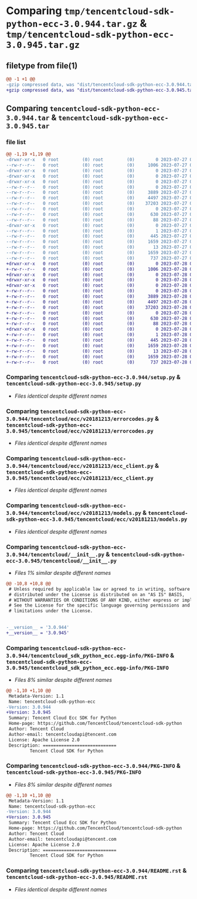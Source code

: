 # Comparing `tmp/tencentcloud-sdk-python-ecc-3.0.944.tar.gz` & `tmp/tencentcloud-sdk-python-ecc-3.0.945.tar.gz`

## filetype from file(1)

```diff
@@ -1 +1 @@
-gzip compressed data, was "dist/tencentcloud-sdk-python-ecc-3.0.944.tar", last modified: Thu Jul 27 02:15:03 2023, max compression
+gzip compressed data, was "dist/tencentcloud-sdk-python-ecc-3.0.945.tar", last modified: Fri Jul 28 00:27:33 2023, max compression
```

## Comparing `tencentcloud-sdk-python-ecc-3.0.944.tar` & `tencentcloud-sdk-python-ecc-3.0.945.tar`

### file list

```diff
@@ -1,19 +1,19 @@
-drwxr-xr-x   0 root         (0) root         (0)        0 2023-07-27 02:15:03.000000 tencentcloud-sdk-python-ecc-3.0.944/
--rw-r--r--   0 root         (0) root         (0)     1006 2023-07-27 02:15:03.000000 tencentcloud-sdk-python-ecc-3.0.944/setup.py
-drwxr-xr-x   0 root         (0) root         (0)        0 2023-07-27 02:15:03.000000 tencentcloud-sdk-python-ecc-3.0.944/tencentcloud/
-drwxr-xr-x   0 root         (0) root         (0)        0 2023-07-27 02:15:03.000000 tencentcloud-sdk-python-ecc-3.0.944/tencentcloud/ecc/
-drwxr-xr-x   0 root         (0) root         (0)        0 2023-07-27 02:15:03.000000 tencentcloud-sdk-python-ecc-3.0.944/tencentcloud/ecc/v20181213/
--rw-r--r--   0 root         (0) root         (0)        0 2023-07-27 02:15:03.000000 tencentcloud-sdk-python-ecc-3.0.944/tencentcloud/ecc/v20181213/__init__.py
--rw-r--r--   0 root         (0) root         (0)     3889 2023-07-27 02:15:03.000000 tencentcloud-sdk-python-ecc-3.0.944/tencentcloud/ecc/v20181213/errorcodes.py
--rw-r--r--   0 root         (0) root         (0)     4497 2023-07-27 02:15:03.000000 tencentcloud-sdk-python-ecc-3.0.944/tencentcloud/ecc/v20181213/ecc_client.py
--rw-r--r--   0 root         (0) root         (0)    37203 2023-07-27 02:15:03.000000 tencentcloud-sdk-python-ecc-3.0.944/tencentcloud/ecc/v20181213/models.py
--rw-r--r--   0 root         (0) root         (0)        0 2023-07-27 02:15:03.000000 tencentcloud-sdk-python-ecc-3.0.944/tencentcloud/ecc/__init__.py
--rw-r--r--   0 root         (0) root         (0)      630 2023-07-27 02:15:03.000000 tencentcloud-sdk-python-ecc-3.0.944/tencentcloud/__init__.py
--rw-r--r--   0 root         (0) root         (0)       88 2023-07-27 02:15:03.000000 tencentcloud-sdk-python-ecc-3.0.944/setup.cfg
-drwxr-xr-x   0 root         (0) root         (0)        0 2023-07-27 02:15:03.000000 tencentcloud-sdk-python-ecc-3.0.944/tencentcloud_sdk_python_ecc.egg-info/
--rw-r--r--   0 root         (0) root         (0)        1 2023-07-27 02:15:03.000000 tencentcloud-sdk-python-ecc-3.0.944/tencentcloud_sdk_python_ecc.egg-info/dependency_links.txt
--rw-r--r--   0 root         (0) root         (0)      445 2023-07-27 02:15:03.000000 tencentcloud-sdk-python-ecc-3.0.944/tencentcloud_sdk_python_ecc.egg-info/SOURCES.txt
--rw-r--r--   0 root         (0) root         (0)     1659 2023-07-27 02:15:03.000000 tencentcloud-sdk-python-ecc-3.0.944/tencentcloud_sdk_python_ecc.egg-info/PKG-INFO
--rw-r--r--   0 root         (0) root         (0)       13 2023-07-27 02:15:03.000000 tencentcloud-sdk-python-ecc-3.0.944/tencentcloud_sdk_python_ecc.egg-info/top_level.txt
--rw-r--r--   0 root         (0) root         (0)     1659 2023-07-27 02:15:03.000000 tencentcloud-sdk-python-ecc-3.0.944/PKG-INFO
--rw-r--r--   0 root         (0) root         (0)      737 2023-07-27 02:15:03.000000 tencentcloud-sdk-python-ecc-3.0.944/README.rst
+drwxr-xr-x   0 root         (0) root         (0)        0 2023-07-28 00:27:33.000000 tencentcloud-sdk-python-ecc-3.0.945/
+-rw-r--r--   0 root         (0) root         (0)     1006 2023-07-28 00:27:33.000000 tencentcloud-sdk-python-ecc-3.0.945/setup.py
+drwxr-xr-x   0 root         (0) root         (0)        0 2023-07-28 00:27:33.000000 tencentcloud-sdk-python-ecc-3.0.945/tencentcloud/
+drwxr-xr-x   0 root         (0) root         (0)        0 2023-07-28 00:27:33.000000 tencentcloud-sdk-python-ecc-3.0.945/tencentcloud/ecc/
+drwxr-xr-x   0 root         (0) root         (0)        0 2023-07-28 00:27:33.000000 tencentcloud-sdk-python-ecc-3.0.945/tencentcloud/ecc/v20181213/
+-rw-r--r--   0 root         (0) root         (0)        0 2023-07-28 00:27:33.000000 tencentcloud-sdk-python-ecc-3.0.945/tencentcloud/ecc/v20181213/__init__.py
+-rw-r--r--   0 root         (0) root         (0)     3889 2023-07-28 00:27:33.000000 tencentcloud-sdk-python-ecc-3.0.945/tencentcloud/ecc/v20181213/errorcodes.py
+-rw-r--r--   0 root         (0) root         (0)     4497 2023-07-28 00:27:33.000000 tencentcloud-sdk-python-ecc-3.0.945/tencentcloud/ecc/v20181213/ecc_client.py
+-rw-r--r--   0 root         (0) root         (0)    37203 2023-07-28 00:27:33.000000 tencentcloud-sdk-python-ecc-3.0.945/tencentcloud/ecc/v20181213/models.py
+-rw-r--r--   0 root         (0) root         (0)        0 2023-07-28 00:27:33.000000 tencentcloud-sdk-python-ecc-3.0.945/tencentcloud/ecc/__init__.py
+-rw-r--r--   0 root         (0) root         (0)      630 2023-07-28 00:27:33.000000 tencentcloud-sdk-python-ecc-3.0.945/tencentcloud/__init__.py
+-rw-r--r--   0 root         (0) root         (0)       88 2023-07-28 00:27:33.000000 tencentcloud-sdk-python-ecc-3.0.945/setup.cfg
+drwxr-xr-x   0 root         (0) root         (0)        0 2023-07-28 00:27:33.000000 tencentcloud-sdk-python-ecc-3.0.945/tencentcloud_sdk_python_ecc.egg-info/
+-rw-r--r--   0 root         (0) root         (0)        1 2023-07-28 00:27:33.000000 tencentcloud-sdk-python-ecc-3.0.945/tencentcloud_sdk_python_ecc.egg-info/dependency_links.txt
+-rw-r--r--   0 root         (0) root         (0)      445 2023-07-28 00:27:33.000000 tencentcloud-sdk-python-ecc-3.0.945/tencentcloud_sdk_python_ecc.egg-info/SOURCES.txt
+-rw-r--r--   0 root         (0) root         (0)     1659 2023-07-28 00:27:33.000000 tencentcloud-sdk-python-ecc-3.0.945/tencentcloud_sdk_python_ecc.egg-info/PKG-INFO
+-rw-r--r--   0 root         (0) root         (0)       13 2023-07-28 00:27:33.000000 tencentcloud-sdk-python-ecc-3.0.945/tencentcloud_sdk_python_ecc.egg-info/top_level.txt
+-rw-r--r--   0 root         (0) root         (0)     1659 2023-07-28 00:27:33.000000 tencentcloud-sdk-python-ecc-3.0.945/PKG-INFO
+-rw-r--r--   0 root         (0) root         (0)      737 2023-07-28 00:27:33.000000 tencentcloud-sdk-python-ecc-3.0.945/README.rst
```

### Comparing `tencentcloud-sdk-python-ecc-3.0.944/setup.py` & `tencentcloud-sdk-python-ecc-3.0.945/setup.py`

 * *Files identical despite different names*

### Comparing `tencentcloud-sdk-python-ecc-3.0.944/tencentcloud/ecc/v20181213/errorcodes.py` & `tencentcloud-sdk-python-ecc-3.0.945/tencentcloud/ecc/v20181213/errorcodes.py`

 * *Files identical despite different names*

### Comparing `tencentcloud-sdk-python-ecc-3.0.944/tencentcloud/ecc/v20181213/ecc_client.py` & `tencentcloud-sdk-python-ecc-3.0.945/tencentcloud/ecc/v20181213/ecc_client.py`

 * *Files identical despite different names*

### Comparing `tencentcloud-sdk-python-ecc-3.0.944/tencentcloud/ecc/v20181213/models.py` & `tencentcloud-sdk-python-ecc-3.0.945/tencentcloud/ecc/v20181213/models.py`

 * *Files identical despite different names*

### Comparing `tencentcloud-sdk-python-ecc-3.0.944/tencentcloud/__init__.py` & `tencentcloud-sdk-python-ecc-3.0.945/tencentcloud/__init__.py`

 * *Files 1% similar despite different names*

```diff
@@ -10,8 +10,8 @@
 # Unless required by applicable law or agreed to in writing, software
 # distributed under the License is distributed on an "AS IS" BASIS,
 # WITHOUT WARRANTIES OR CONDITIONS OF ANY KIND, either express or implied.
 # See the License for the specific language governing permissions and
 # limitations under the License.
 
 
-__version__ = '3.0.944'
+__version__ = '3.0.945'
```

### Comparing `tencentcloud-sdk-python-ecc-3.0.944/tencentcloud_sdk_python_ecc.egg-info/PKG-INFO` & `tencentcloud-sdk-python-ecc-3.0.945/tencentcloud_sdk_python_ecc.egg-info/PKG-INFO`

 * *Files 8% similar despite different names*

```diff
@@ -1,10 +1,10 @@
 Metadata-Version: 1.1
 Name: tencentcloud-sdk-python-ecc
-Version: 3.0.944
+Version: 3.0.945
 Summary: Tencent Cloud Ecc SDK for Python
 Home-page: https://github.com/TencentCloud/tencentcloud-sdk-python
 Author: Tencent Cloud
 Author-email: tencentcloudapi@tencent.com
 License: Apache License 2.0
 Description: ============================
         Tencent Cloud SDK for Python
```

### Comparing `tencentcloud-sdk-python-ecc-3.0.944/PKG-INFO` & `tencentcloud-sdk-python-ecc-3.0.945/PKG-INFO`

 * *Files 8% similar despite different names*

```diff
@@ -1,10 +1,10 @@
 Metadata-Version: 1.1
 Name: tencentcloud-sdk-python-ecc
-Version: 3.0.944
+Version: 3.0.945
 Summary: Tencent Cloud Ecc SDK for Python
 Home-page: https://github.com/TencentCloud/tencentcloud-sdk-python
 Author: Tencent Cloud
 Author-email: tencentcloudapi@tencent.com
 License: Apache License 2.0
 Description: ============================
         Tencent Cloud SDK for Python
```

### Comparing `tencentcloud-sdk-python-ecc-3.0.944/README.rst` & `tencentcloud-sdk-python-ecc-3.0.945/README.rst`

 * *Files identical despite different names*

